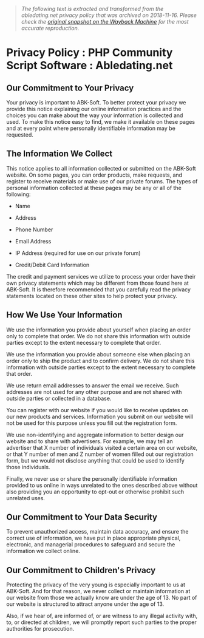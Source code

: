 > *The following text is extracted and transformed from the abledating.net privacy policy that was archived on 2018-11-16. Please check the [original snapshot on the Wayback Machine](https://web.archive.org/web/20181116053538id_/http%3A//www.abledating.net/Privacy-Policy.htm) for the most accurate reproduction.*

# Privacy Policy : PHP Community Script Software : Abledating.net

## Our Commitment to Your Privacy 

  
Your privacy is important to ABK-Soft. To better protect your privacy we provide this notice explaining our online information practices and the choices you can make about the way your information is collected and used. To make this notice easy to find, we make it available on these pages and at every point where personally identifiable information may be requested. 

## The Information We Collect 

This notice applies to all information collected or submitted on the ABK-Soft website. On some pages, you can order products, make requests, and register to receive materials or make use of our private forums. The types of personal information collected at these pages may be any or all of the following: 

* Name

* Address

* Phone Number

* Email Address

* IP Address (required for use on our private forum)

* Credit/Debit Card Information

The credit and payment services we utilize to process your order have their own privacy statements which may be different from those found here at ABK-Soft. It is therefore recommended that you carefully read the privacy statements located on these other sites to help protect your privacy. 

## How We Use Your Information 

We use the information you provide about yourself when placing an order only to complete that order. We do not share this information with outside parties except to the extent necessary to complete that order.

We use the information you provide about someone else when placing an order only to ship the product and to confirm delivery. We do not share this information with outside parties except to the extent necessary to complete that order.

We use return email addresses to answer the email we receive. Such addresses are not used for any other purpose and are not shared with outside parties or collected in a database.

You can register with our website if you would like to receive updates on our new products and services. Information you submit on our website will not be used for this purpose unless you fill out the registration form.

We use non-identifying and aggregate information to better design our website and to share with advertisers. For example, we may tell an advertiser that X number of individuals visited a certain area on our website, or that Y number of men and Z number of women filled out our registration form, but we would not disclose anything that could be used to identify those individuals.

Finally, we never use or share the personally identifiable information provided to us online in ways unrelated to the ones described above without also providing you an opportunity to opt-out or otherwise prohibit such unrelated uses. 

## Our Commitment to Your Data Security 

To prevent unauthorized access, maintain data accuracy, and ensure the correct use of information, we have put in place appropriate physical, electronic, and managerial procedures to safeguard and secure the information we collect online. 

## Our Commitment to Children's Privacy 

Protecting the privacy of the very young is especially important to us at ABK-Soft. And for that reason, we never collect or maintain information at our website from those we actually know are under the age of 13. No part of our website is structured to attract anyone under the age of 13.

Also, if we hear of, are informed of, or are witness to any illegal activity with, to, or directed at children, we will promptly report such parties to the proper authorities for prosecution.
